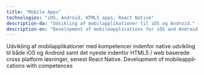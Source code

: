 ```yaml
---
title: "Mobile Apps"
technologies: "iOS, Android, HTML5 apps, React Native"
description-da: "Udvikling af mobilapplikationer til iOS og Android."
description-en: "Development of mobileapplications for iOS and Android."
---
```

<span lang="dk">
    Udvikling af mobilapplikationer med kompetencer indenfor native
    udvikling til både iOS og Android samt det nyeste indenfor HTML5 / web
    baserede cross platform løsninger, senest React Native.
</span>
<span lang="en">
    Development of mobileapplications with competences
</span>
